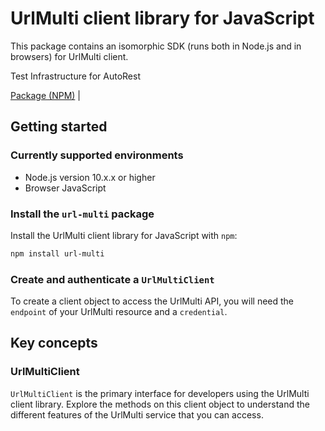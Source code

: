 # UrlMulti client library for JavaScript

This package contains an isomorphic SDK (runs both in Node.js and in browsers) for UrlMulti client.

Test Infrastructure for AutoRest

[Package (NPM)](https://www.npmjs.com/package/url-multi) |

## Getting started

### Currently supported environments

- Node.js version 10.x.x or higher
- Browser JavaScript


### Install the `url-multi` package

Install the UrlMulti client library for JavaScript with `npm`:

```bash
npm install url-multi
```

### Create and authenticate a `UrlMultiClient`

To create a client object to access the UrlMulti API, you will need the `endpoint` of your UrlMulti resource and a `credential`.
## Key concepts

### UrlMultiClient

`UrlMultiClient` is the primary interface for developers using the UrlMulti client library. Explore the methods on this client object to understand the different features of the UrlMulti service that you can access.

